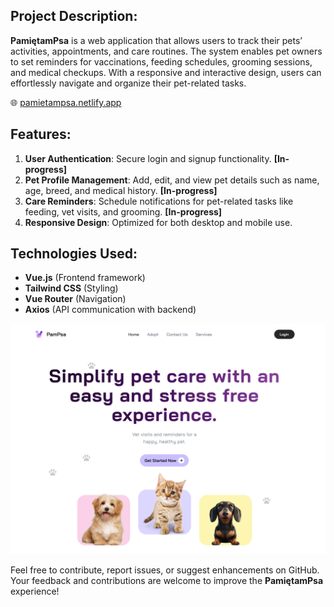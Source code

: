 ## Project Description:  
**PamiętamPsa** is a web application that allows users to track their pets’ activities, appointments, and care routines. The system enables pet owners to set reminders for vaccinations, feeding schedules, grooming sessions, and medical checkups. With a responsive and interactive design, users can effortlessly navigate and organize their pet-related tasks.  

🌐 [pamietampsa.netlify.app](https://pamietampsa.netlify.app)


## Features:  
1. **User Authentication**: Secure login and signup functionality. **[In-progress]**
2. **Pet Profile Management**: Add, edit, and view pet details such as name, age, breed, and medical history.  **[In-progress]**
3. **Care Reminders**: Schedule notifications for pet-related tasks like feeding, vet visits, and grooming.  **[In-progress]**
4. **Responsive Design**: Optimized for both desktop and mobile use.  

## Technologies Used:  
- **Vue.js** (Frontend framework)  
- **Tailwind CSS** (Styling)  
- **Vue Router** (Navigation)  
- **Axios** (API communication with backend)  

![Snapshot](./snapshot.png)

Feel free to contribute, report issues, or suggest enhancements on GitHub. Your feedback and contributions are welcome to improve the **PamiętamPsa** experience!  

